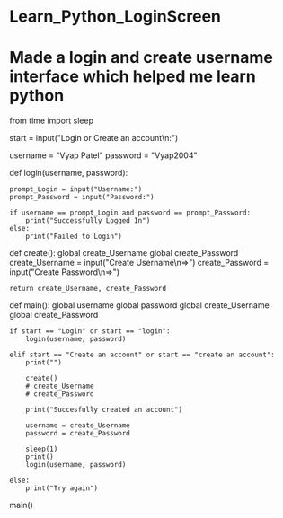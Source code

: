 # Learn_Python_LoginScreen
# Made a login and create username interface which helped me learn python

from time import sleep

start = input("Login or Create an account\n:")

username = "Vyap Patel"
password = "Vyap2004"



def login(username, password):

    prompt_Login = input("Username:")
    prompt_Password = input("Password:")

    if username == prompt_Login and password == prompt_Password:
        print("Successfully Logged In")
    else:
        print("Failed to Login")



def create():
    global create_Username
    global create_Password
    create_Username = input("Create Username\n=>")
    create_Password = input("Create Password\n=>")

    return create_Username, create_Password


def main():
    global username
    global password
    global create_Username
    global create_Password

    if start == "Login" or start == "login":
        login(username, password)

    elif start == "Create an account" or start == "create an account":
        print("")

        create()
        # create_Username
        # create_Password

        print("Succesfully created an account")

        username = create_Username
        password = create_Password

        sleep(1)
        print()
        login(username, password)

    else:
        print("Try again")


main()
